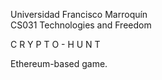 Universidad Francisco Marroquín <br>
CS031 Technologies and Freedom

C R Y P T O - H U N T

Ethereum-based game.

